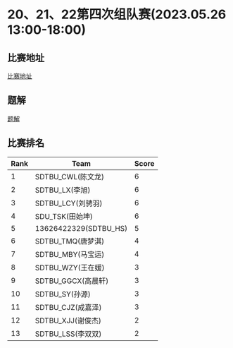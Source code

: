 # 20、21、22第四次组队赛(2023.05.26 13:00-18:00)

## 比赛地址
[比赛地址](https://vjudge.net/contest/560008)

## 题解

[题解](https://foreverlasting1202.github.io/2022/12/14/2022-2023%20ICPC,%20NERC,%20Southern%20and%20Volga%20Russian%20Regional%20Contest%20(Online%20Mirror,%20ICPC%20Rules,%20Preferably%20Teams)/)


## 比赛排名
| Rank | Team                  | Score |
| ---- | --------------------- | ----- |
| 1    | SDTBU_CWL(陈文龙)     | 6     |
| 2    | SDTBU_LX(李旭)        | 6     |
| 3    | SDTBU_LCY(刘骋羽)     | 6     |
| 4    | SDU_TSK(田始坤)       | 6     |
| 5    | 13626422329(SDTBU_HS) | 5     |
| 6    | SDTBU_TMQ(唐梦淇)     | 4     |
| 7    | SDTBU_MBY(马宝运)     | 4     |
| 8    | SDTBU_WZY(王在媛)     | 3     |
| 9    | SDTBU_GGCX(高晨轩)    | 3     |
| 10   | SDTBU_SY(孙源)        | 3     |
| 11   | SDTBU_CJZ(成嘉泽)     | 3     |
| 12   | SDTBU_XJJ(谢俊杰)     | 2     |
| 13   | SDTBU_LSS(李双双)     | 2     |
